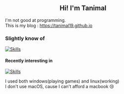 <div align="center">
  <h2>Hi! I'm Tanimal</h2>
</div>

I'm not good at programming.  
This is my blog : <https://tanimal19.github.io>  

### Slightly know of
[![Skills](https://skillicons.dev/icons?i=c,py,html,css,js,electron&theme=light)](https://skillicons.dev)

#### Recently interesting in
[![Skills](https://skillicons.dev/icons?i=cpp,unity,react,nextjs,pytorch,tensorflow&theme=light)](https://skillicons.dev)

I used both windows(playing games) and linux(working)  
I don't use macOS, cause I can't afford a macbook 😢


<!---
Tanimal19/Tanimal19 is a ✨ special ✨ repository because its `README.md` (this file) appears on your GitHub profile.
You can click the Preview link to take a look at your changes.
--->

